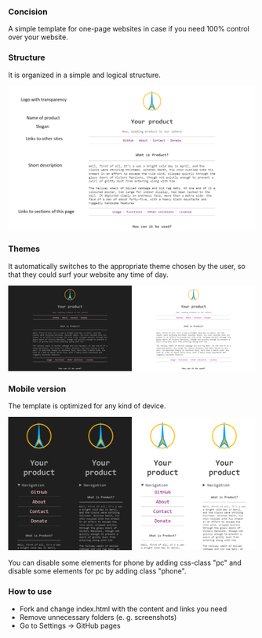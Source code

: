 ### Concision
A simple template for one-page websites in case if you need 100% control over your website.

### Structure
It is organized in a simple and logical structure.
<p align="center">
<img src="screenshots/docs.png">
</p>

### Themes
It automatically switches to the appropriate theme chosen by the user, so that they could surf your website any time of day.
<p align="center">
<img src="screenshots/themes.png">
</p>

### Mobile version
The template is optimized for any kind of device.
<p align="center">
<img src="screenshots/mob.png">
</p>
You can disable some elements for phone by adding css-class "pc" and disable some elements for pc by adding class "phone".

### How to use
- Fork and change index.html with the content and links you need
- Remove unnecessary folders (e. g. screenshots)
- Go to Settings -> GitHub pages
